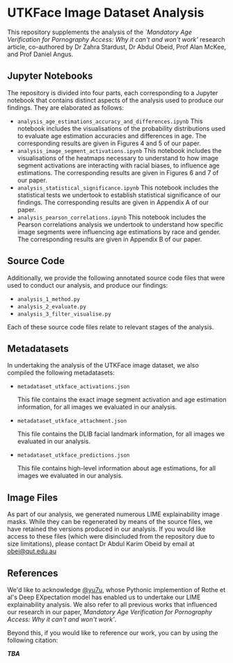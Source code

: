 # UTKFace Image Dataset Analysis

This repository supplements the analysis of the _`Mandatory Age Verification for Pornography Access: Why it can't and won't work'_ research article, co-authored by Dr Zahra Stardust, Dr Abdul Obeid, Prof Alan McKee, and Prof Daniel Angus.

## Jupyter Notebooks

The repository is divided into four parts, each corresponding to a Jupyter notebook that contains distinct aspects of the analysis used to produce our findings. They are elaborated as follows:
* `analysis_age_estimations_accuracy_and_differences.ipynb`
	This notebook includes the visualisations of the probability distributions used to evaluate age estimation accuracies and differences in age. The corresponding results are given in Figures 4 and 5 of our paper.
* `analysis_image_segment_activations.ipynb`
	This notebook includes the visualisations of the heatmaps necessary to understand to how image segment activations are interacting with racial biases, to influence age estimations. The corresponding results are given in Figures 6 and 7 of our paper.
* `analysis_statistical_significance.ipynb`
	This notebook includes the statistical tests we undertook to establish statistical significance of our findings. The corresponding results are given in Appendix A of our paper.
* `analysis_pearson_correlations.ipynb`
	This notebook includes the Pearson correlations analysis we undertook to understand how specific image segments were influencing age estimations by race and gender. The corresponding results are given in Appendix B of our paper.

## Source Code

Additionally, we provide the following annotated source code files that were used to conduct our analysis, and produce our findings:

* `analysis_1_method.py`
* `analysis_2_evaluate.py`
* `analysis_3_filter_visualise.py`

Each of these source code files relate to relevant stages of the analysis.

## Metadatasets

In undertaking the analysis of the UTKFace image dataset, we also compiled the following metadatasets:

* `metadataset_utkface_activations.json`

  This file contains the exact image segment activation and age estimation information, for all images we evaluated in our analysis. 

* `metadataset_utkface_attachment.json`

  This file contains the DLIB facial landmark information, for all images we evaluated in our analysis. 

* `metadataset_utkface_predictions.json`

  This file contains high-level information about age estimations, for all images we evaluated in our analysis. 

## Image Files

As part of our analysis, we generated numerous LIME explainability image masks. While they can be regenerated by means of the source files, we have retained the versions produced in our analysis. If you would like access to these files (which were disincluded from the repository due to size limitations), please contact Dr Abdul Karim Obeid by email at obei@qut.edu.au

## References

We'd like to acknowledge [@yu7u](https://github.com/yu4u/age-gender-estimation), whose Pythonic implemention of Rothe et al's Deep EXpectation model has enabled us to undertake our LIME explainability analysis. We also refer to all previous works that influenced our research in our paper,_`Mandatory Age Verification for Pornography Access: Why it can't and won't work'_.

Beyond this, if you would like to reference our work, you can by using the following citation:

___TBA___

